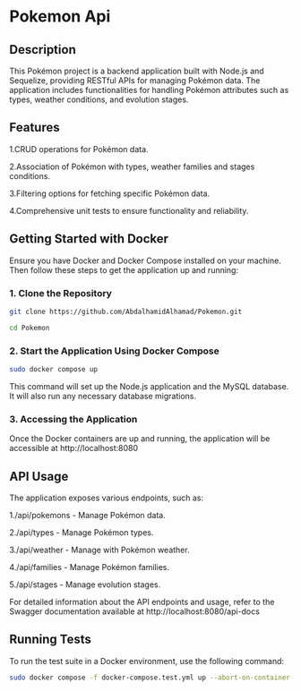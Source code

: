 # Pokemon Api

## Description
This Pokémon project is a backend application built with Node.js and Sequelize, providing RESTful APIs for managing Pokémon data. The application includes functionalities for handling Pokémon attributes such as types, weather conditions, and evolution stages.

## Features
1.CRUD operations for Pokémon data.

2.Association of Pokémon with types, weather families and stages conditions.

3.Filtering options for fetching specific Pokémon data.

4.Comprehensive unit tests to ensure functionality and reliability.

## Getting Started with Docker
Ensure you have Docker and Docker Compose installed on your machine.
Then follow these steps to get the application up and running:

### 1. Clone the Repository
```sh
git clone https://github.com/AbdalhamidAlhamad/Pokemon.git

cd Pokemon
```

### 2. Start the Application Using Docker Compose

```sh
sudo docker compose up
```
This command will set up the Node.js application and the MySQL database. It will also run any necessary database migrations.


### 3. Accessing the Application
Once the Docker containers are up and running, the application will be accessible at http://localhost:8080


## API Usage
The application exposes various endpoints, such as:

1./api/pokemons - Manage Pokémon data.

2./api/types - Manage Pokémon types.

3./api/weather - Manage with Pokémon weather.

4./api/families - Manage Pokémon families.

5./api/stages - Manage evolution stages.

For detailed information about the API endpoints and usage, refer to the Swagger documentation available at 
http://localhost:8080/api-docs

## Running Tests
To run the test suite in a Docker environment, use the following command:

```sh
sudo docker compose -f docker-compose.test.yml up --abort-on-container-exit
```
